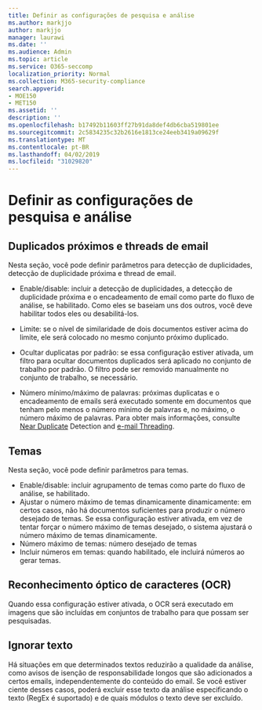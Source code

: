 ```yaml
---
title: Definir as configurações de pesquisa e análise
ms.author: markjjo
author: markjjo
manager: laurawi
ms.date: ''
ms.audience: Admin
ms.topic: article
ms.service: O365-seccomp
localization_priority: Normal
ms.collection: M365-security-compliance
search.appverid:
- MOE150
- MET150
ms.assetid: ''
description: ''
ms.openlocfilehash: b17492b11603ff27b91da8def4db6cba519801ee
ms.sourcegitcommit: 2c5834235c32b2616e1813ce24eeb3419a09629f
ms.translationtype: MT
ms.contentlocale: pt-BR
ms.lasthandoff: 04/02/2019
ms.locfileid: "31029820"
---
```

# <a name="configure-search-and-analytics-settings"></a>Definir as configurações de pesquisa e análise

## <a name="near-duplicates-and-email-threading"></a>Duplicados próximos e threads de email

Nesta seção, você pode definir parâmetros para detecção de duplicidades, detecção de duplicidade próxima e thread de email.

- Enable/disable: incluir a detecção de duplicidades, a detecção de duplicidade próxima e o encadeamento de email como parte do fluxo de análise, se habilitado. Como eles se baseiam uns dos outros, você deve habilitar todos eles ou desabilitá-los.

- Limite: se o nível de similaridade de dois documentos estiver acima do limite, ele será colocado no mesmo conjunto próximo duplicado.

- Ocultar duplicatas por padrão: se essa configuração estiver ativada, um filtro para ocultar documentos duplicados será aplicado no conjunto de trabalho por padrão. O filtro pode ser removido manualmente no conjunto de trabalho, se necessário.

- Número mínimo/máximo de palavras: próximas duplicatas e o encadeamento de emails será executado somente em documentos que tenham pelo menos o número mínimo de palavras e, no máximo, o número máximo de palavras.
Para obter mais informações, consulte [Near Duplicate](near-duplicates.md) Detection and [e-mail Threading](email-threading.md).

## <a name="themes"></a>Temas

Nesta seção, você pode definir parâmetros para temas.

- Enable/disable: incluir agrupamento de temas como parte do fluxo de análise, se habilitado.
- Ajustar o número máximo de temas dinamicamente dinamicamente: em certos casos, não há documentos suficientes para produzir o número desejado de temas. Se essa configuração estiver ativada, em vez de tentar forçar o número máximo de temas desejado, o sistema ajustará o número máximo de temas dinamicamente.
- Número máximo de temas: número desejado de temas
- Incluir números em temas: quando habilitado, ele incluirá números ao gerar temas.  

## <a name="optical-character-recognition-ocr"></a>Reconhecimento óptico de caracteres (OCR)

Quando essa configuração estiver ativada, o OCR será executado em imagens que são incluídas em conjuntos de trabalho para que possam ser pesquisadas.

## <a name="ignore-text"></a>Ignorar texto

Há situações em que determinados textos reduzirão a qualidade da análise, como avisos de isenção de responsabilidade longos que são adicionados a certos emails, independentemente do conteúdo do email. Se você estiver ciente desses casos, poderá excluir esse texto da análise especificando o texto (RegEx é suportado) e de quais módulos o texto deve ser excluído.